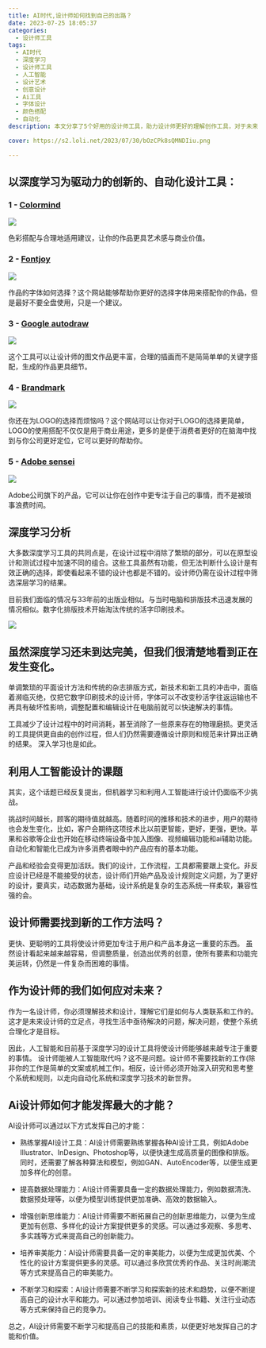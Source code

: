 ```yaml
---
title: AI时代,设计师如何找到自己的出路？
date: 2023-07-25 18:05:37
categories:
  - 设计师工具
tags:
  - AI时代
  - 深度学习
  - 设计师工具
  - 人工智能
  - 设计艺术
  - 创意设计
  - Ai工具
  - 字体设计
  - 颜色搭配
  - 自动化
description: 本文分享了5个好用的设计师工具，助力设计师更好的理解创作工具，对于未来设计师何去何从提供了建议。

cover: https://s2.loli.net/2023/07/30/bOzCPk8sQMNDIiu.png

---
```

## 以深度学习为驱动力的创新的、自动化设计工具：

### 1 - [Colormind](http://colormind.io/)

![](https://s2.loli.net/2023/07/30/9AbrSoq14RKzpL3.png)

色彩搭配与合理地适用建议，让你的作品更具艺术感与商业价值。

### 2 - [Fontjoy](https://fontjoy.com/)

![](https://s2.loli.net/2023/07/30/MjwfPKs6hOxpmJF.png)

作品的字体如何选择？这个网站能够帮助你更好的选择字体用来搭配你的作品，但是最好不要全盘使用，只是一个建议。

### 3 - [Google autodraw](https://www.autodraw.com/)

![](https://s2.loli.net/2023/07/30/rso1qGPenxjZIWt.png)

这个工具可以让设计师的图文作品更丰富，合理的插画而不是简简单单的关键字搭配，生成的作品更具细节。

### 4 - [Brandmark](https://brandmark.io/)

![](https://s2.loli.net/2023/07/30/QUtAZ58ITO4YVma.png)

你还在为LOGO的选择而烦恼吗？这个网站可以让你对于LOGO的选择更简单，LOGO的使用搭配不仅仅是用于商业用途，更多的是便于消费者更好的在脑海中找到与你公司更好定位，它可以更好的帮助你。

### 5 - [Adobe sensei](https://www.adobe.com/sensei.html)

![](https://s2.loli.net/2023/07/30/lrLoupWQIwM5vVH.png)

Adobe公司旗下的产品，它可以让你在创作中更专注于自己的事情，而不是被琐事浪费时间。

## 深度学习分析

大多数深度学习工具的共同点是，在设计过程中消除了繁琐的部分，可以在原型设计和测试过程中加速不同的组合。这些工具虽然有功能，但无法判断什么设计是有效正确的选择，即使看起来不错的设计也都是不错的。设计师仍需在设计过程中筛选深层学习的结果。

目前我们面临的情况与33年前的出版业相似。与当时电脑和排版技术迅速发展的情况相似。数字化排版技术开始淘汰传统的活字印刷技术。

![](https://s2.loli.net/2023/07/30/BvXej26CrEk8AzW.png)

## 虽然深度学习还未到达完美，但我们很清楚地看到正在发生变化。

单调繁琐的平面设计方法和传统的杂志排版方式，新技术和新工具的冲击中，面临着濒临灭绝，仅把它数字印刷技术的设计师，字体可以不改变秒活字往返运输也不再具有破坏性影响，调整配置和编辑设计在电脑前就可以快速解决的事情。

工具减少了设计过程中的时间消耗，甚至消除了一些原来存在的物理磨损。更灵活的工具提供更自由的创作过程，但人们仍然需要遵循设计原则和规范来计算出正确的结果。
深入学习也是如此。

## 利用人工智能设计的课题

其实，这个话题已经反复提出，但机器学习和利用人工智能进行设计仍面临不少挑战。

挑战时间越长，顾客的期待值就越高。随着时间的推移和技术的进步，用户的期待也会发生变化，比如，客户会期待这项技术比以前更智能，更好，更强，更快。苹果和谷歌等企业也开始在移动终端设备中加入图像、视频编辑功能和ai辅助功能。自动化和智能化已成为许多消费者眼中的产品应有的基本功能。

产品和经验会变得更加活跃。我们的设计，工作流程，工具都需要跟上变化。非反应设计已经是不能接受的状态，设计师们开始产品及设计规则定义问题，为了更好的设计，要真实，动态数据为基础，设计系统是复杂的生态系统一样柔软，兼容性强的会。

## 设计师需要找到新的工作方法吗？

更快、更聪明的工具将使设计师更加专注于用户和产品本身这一重要的东西。
虽然设计看起来越来越容易，但调整质量，创造出优秀的创意，使所有要素和功能完美运转，仍然是一件复杂而困难的事情。

## 作为设计师的我们如何应对未来？
作为一名设计师，你必须理解技术和设计，理解它们是如何与人类联系和工作的。这才是未来设计师的立足点，寻找生活中亟待解决的问题，解决问题，使整个系统合理化才是目标。

因此，人工智能和目前基于深度学习的设计工具将使设计师能够越来越专注于重要的事情。
设计师能被人工智能取代吗？这不是问题。设计师不需要找新的工作(除非你的工作是简单的文案或机械工作)。相反，设计师必须开始深入研究和思考整个系统和规则，以走向自动化系统和深度学习技术的新世界。

## Ai设计师如何才能发挥最大的才能？

AI设计师可以通过以下方式发挥自己的才能：

- 熟练掌握AI设计工具：AI设计师需要熟练掌握各种AI设计工具，例如Adobe Illustrator、InDesign、Photoshop等，以便快速生成高质量的图像和排版。同时，还需要了解各种算法和模型，例如GAN、AutoEncoder等，以便生成更加多样化的创意。

- 提高数据处理能力：AI设计师需要具备一定的数据处理能力，例如数据清洗、数据预处理等，以便为模型训练提供更加准确、高效的数据输入。

- 增强创新思维能力：AI设计师需要不断拓展自己的创新思维能力，以便为生成更加有创意、多样化的设计方案提供更多的灵感。可以通过多观察、多思考、多实践等方式来提高自己的创新能力。

- 培养审美能力：AI设计师需要具备一定的审美能力，以便为生成更加优美、个性化的设计方案提供更多的灵感。可以通过多欣赏优秀的作品、关注时尚潮流等方式来提高自己的审美能力。

- 不断学习和探索：AI设计师需要不断学习和探索新的技术和趋势，以便不断提高自己的设计水平和能力。可以通过参加培训、阅读专业书籍、关注行业动态等方式来保持自己的竞争力。

总之，AI设计师需要不断学习和提高自己的技能和素质，以便更好地发挥自己的才能和价值。


